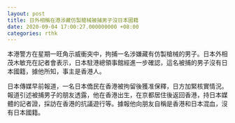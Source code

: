 ```yaml
---
layout: post
title: 日外相稱在港涉藏仿製槍械被捕男子沒日本國籍
date: 2020-09-04 17:00:27.000000000 +08:00
categories: rthk
---
```


本港警方在星期一旺角示威衝突中，拘捕一名涉嫌藏有仿製槍械的男子。日本外相茂木敏充在記者會表示，日本駐港總領事館經進一步確認，這名被捕的男子沒有日本國籍，據他所知，事主是香港人。

日本傳媒早前報道，一名日本僑民在香港被拘留後獲准保釋，日方加緊核實情況。報道引述被捕男子的朋友透露，他在香港出生，在京都居住後返回香港，持日本媒體的記者證，採訪在香港的抗議遊行等。據報他向朋友自稱是香港和日本混血，沒有日本國籍。
